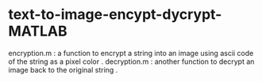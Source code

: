 # text-to-image-encypt-dycrypt-MATLAB
encryption.m :
a function to encrypt a string into an image using ascii code of the string as a pixel color .
decryption.m :
another function to decrypt an image back to the original string .

